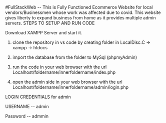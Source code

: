 #FullStackWeb -- This is Fully Functioned Ecommerce Website for local vendors/Businessmen whose work was affected due to covid. This website gives liberty to expand 
business from home as it provides multiple admin servers.
STEPS TO SETUP AND RUN CODE

Download XAMPP Server and start it.

1. clone the repository in vs code by creating folder in LocalDisc:C -> xampp -> htdocs

2. import the database from the folder to MySql (phpmyAdmin)

3. run the code in your web browser with the url Localhost/foldername/innerfoldername/index.php

4. open the admin side in your web browser with the url Localhost/foldername/innerfoldername/admin/login.php

LOGIN CREDENTIALS for admin

USERNAME -- admin

Password -- admmin
